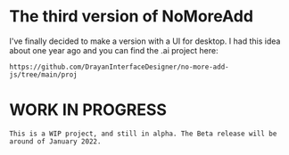 # The third version of NoMoreAdd
I've finally decided to make a version with a UI for desktop. 
I had this idea about one year ago and you can find the .ai project here:

	https://github.com/DrayanInterfaceDesigner/no-more-add-js/tree/main/proj

# WORK IN PROGRESS
	This is a WIP project, and still in alpha. The Beta release will be around of January 2022.
